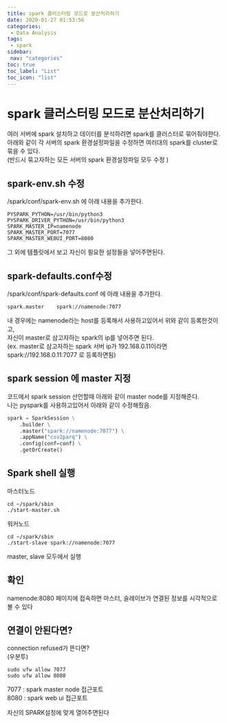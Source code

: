 ```yaml
---
title: spark 클러스터링 모드로 분산처리하기
date: 2020-01-27 01:53:56
categories: 
 - Data Analysis
tags: 
 - spark
sidebar:
 nav: "categories"
toc: true
toc_label: "List"
toc_icon: "list"
---
```


# spark 클러스터링 모드로 분산처리하기
여러 서버에 spark 설치하고 데이터를 분석하려면 spark를 클러스터로 묶어줘야한다.  
아래와 같이 각 서버의 spark 환경설정파일을 수정하면 여러대의 spark를 cluster로 묶을 수 있다.  
(반드시 묶고자하는 모든 서버의 spark 환경설정파일 모두 수정 )

## spark-env.sh 수정
/spark/conf/spark-env.sh 에 아래 내용을 추가한다.
```
PYSPARK_PYTHON=/usr/bin/python3
PYSPARK_DRIVER_PYTHON=/usr/bin/python3
SPARK_MASTER_IP=namenode
SPARK_MASTER_PORT=7077
SPARK_MASTER_WEBUI_PORT=8080
```
그 외에 템플릿에서 보고 자신이 필요한 설정들을 넣어주면된다.

## spark-defaults.conf수정
/spark/conf/spark-defaults.conf 에 아래 내용을 추가한다. 
```
spark.master    spark://namenode:7077
```
내 경우에는 namenode라는 host를 등록해서 사용하고있어서 위와 같이 등록한것이고,  
자신이 master로 삼고자하는 spark의 ip를 넣어주면 된다.  
(ex. master로 삼고자하는 spark 서버 ip가 192.168.0.11이라면 spark://192.168.0.11:7077 로 등록하면됨)

## spark session 에 master 지정
코드에서 spark session 선언할때 아래와 같이 master node를 지정해준다.   
나는 pyspark를 사용하고있어서 아래와 같이 수정해줬음.  
```python
spark = SparkSession \
    .builder \
    .master("spark://namenode:7077") \
    .appName("csv2parq") \
    .config(conf=conf) \
    .getOrCreate()
``` 

## Spark shell 실행
마스터노드
```
cd ~/spark/sbin
./start-master.sh
```

워커노드  
```
cd ~/spark/sbin
./start-slave spark://namenode:7077
```
master, slave 모두에서 실행

## 확인
namenode:8080 페이지에 접속하면 마스터, 슬레이브가 연결된 정보를 시각적으로 볼 수 있다

## 연결이 안된다면?
connection refused가 뜬다면?  
(우분투)  
```
sudo ufw allow 7077
sudo ufw allow 8080
```

7077 :  spark master node 접근포트  
8080 : spark web ui 접근포트  
 
자신의 SPARK설정에 맞게 열어주면된다 